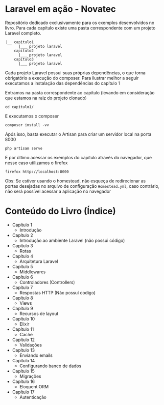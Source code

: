 # Laravel em ação - Novatec

Repositório dedicado exclusivamente para os exemplos desenvolvidos no livro. Para cada capítulo existe uma pasta correspondente com um projeto Laravel completo.

```
|__ capitulo1
      |___ projeto laravel
    capitulo2
      |___ projeto laravel
    capitulo3
      |___ projeto laravel
```

Cada projeto Laravel possui suas próprias dependências, o que torna obrigatório a execução do composer. Para ilustrar melhor a seguir executamos a instalação das dependências do capítulo 1

Entramos na pasta correspondente ao capítulo (levando em consideração que estamos na raiz do projeto clonado)
```
cd capitulo1/
```
E executamos o composer
```
composer install -vv
```
Após isso, basta executar o Artisan para criar um servidor local na porta 8000
```
php artisan serve
```
E por último acessar os exemplos do capítulo através do navegador, que nesse caso utilizamos o firefox
```
firefox http://localhost:8000
```

Obs: Se estiver usando o homestead, não esqueça de redirecionar as portas desejadas no arquivo de configuração `Homestead.yml`, caso contrário, não será possível acessar a aplicação no navegador

# Conteúdo do Livro (Índice)

- Capítulo 1
  - Introdução
- Capítulo 2
  - Introdução ao ambiente Laravel (não possui código)
- Capítulo 3
  - Rotas
- Capítulo 4
  - Arquitetura Laravel
- Capítulo 5
  - Middlewares
- Capítulo 6
  - Controladores (Controllers)
- Capítulo 7
  - Respostas HTTP (Não possuí codigo)
- Capítulo 8 
  - Views
- Capítulo 9
  - Recursos de layout
- Capítulo 10
  - Elixir
- Capítulo 11
  - Cache
- Capítulo 12
  - Validações
- Capítulo 13
  - Enviando emails
- Capítulo 14
  - Configurando banco de dados
- Capítulo 15
  - Migrações
- Capítulo 16
  - Eloquent ORM
- Capítulo 17
  - Autenticação

